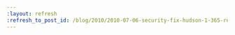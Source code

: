 ```yaml
---
:layout: refresh
:refresh_to_post_id: /blog/2010/2010-07-06-security-fix-hudson-1-365-released
---
```

